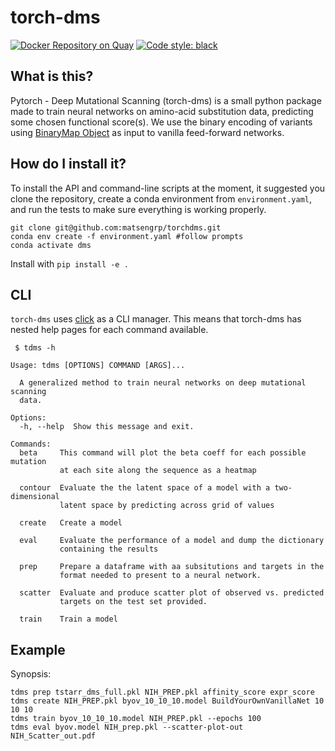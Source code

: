 # torch-dms

[![Docker Repository on Quay](https://quay.io/repository/matsengrp/torchdms/status "Docker Repository on Quay")](https://quay.io/repository/matsengrp/torchdms)
[![Code style: black](https://img.shields.io/badge/code%20style-black-000000.svg)](https://github.com/psf/black)


## What is this?

Pytorch - Deep Mutational Scanning (torch-dms) is a small python package made to train neural networks on
amino-acid substitution data, predicting some chosen functional score(s).
We use the binary encoding of variants using
[BinaryMap Object](https://jbloomlab.github.io/dms_variants/dms_variants.binarymap.html)
as input to vanilla feed-forward networks.

## How do I install it?

To install the API and command-line scripts at the moment,
it suggested you clone the repository, create a conda
environment from `environment.yaml`, and run the tests to make
sure everything is working properly.

```
git clone git@github.com:matsengrp/torchdms.git
conda env create -f environment.yaml #follow prompts
conda activate dms
```

Install with `pip install -e .`

## CLI

`torch-dms` uses
[click](https://click.palletsprojects.com/en/7.x/) as a CLI manager. This means
that torch-dms has nested help pages for each command available.
```
 $ tdms -h
```

```
Usage: tdms [OPTIONS] COMMAND [ARGS]...

  A generalized method to train neural networks on deep mutational scanning
  data.

Options:
  -h, --help  Show this message and exit.

Commands:
  beta     This command will plot the beta coeff for each possible mutation
           at each site along the sequence as a heatmap

  contour  Evaluate the the latent space of a model with a two-dimensional
           latent space by predicting across grid of values

  create   Create a model

  eval     Evaluate the performance of a model and dump the dictionary
           containing the results

  prep     Prepare a dataframe with aa subsitutions and targets in the
           format needed to present to a neural network.

  scatter  Evaluate and produce scatter plot of observed vs. predicted
           targets on the test set provided.

  train    Train a model
```

## Example

Synopsis:

    tdms prep tstarr_dms_full.pkl NIH_PREP.pkl affinity_score expr_score
    tdms create NIH_PREP.pkl byov_10_10_10.model BuildYourOwnVanillaNet 10 10 10
    tdms train byov_10_10_10.model NIH_PREP.pkl --epochs 100
    tdms eval byov.model NIH_prep.pkl --scatter-plot-out NIH_Scatter_out.pdf

